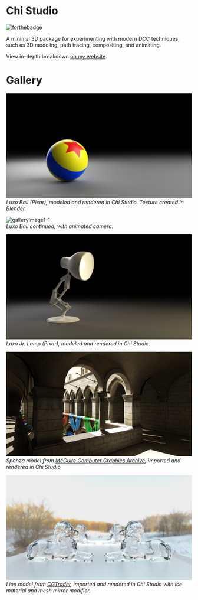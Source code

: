 # Chi Studio
[![forthebadge](https://forthebadge.com/images/badges/made-with-c-plus-plus.svg)](https://forthebadge.com/)

A minimal 3D package for experimenting with modern DCC techniques, such as 3D modeling, path tracing, compositing, and animating.

View in-depth breakdown [on my website](https://benbartschi.me/portfolio/chi-studio).

# Gallery
![galleryImage1](https://github.com/bbartschi14/chi-studio/blob/main/assets/gallery/luxoBall.png)
<i>Luxo Ball (Pixar), modeled and rendered in Chi Studio. Texture created in Blender.</i>

![galleryImage1-1](https://github.com/bbartschi14/chi-studio/blob/main/assets/gallery/luxoBallAnimatedGif.gif)  
<i>Luxo Ball continued, with animated camera.</i>

![galleryImage2](https://github.com/bbartschi14/chi-studio/blob/main/assets/gallery/luxoJrLamp.png)
<i>Luxo Jr. Lamp (Pixar), modeled and rendered in Chi Studio.</i>

![galleryImage3](https://github.com/bbartschi14/chi-studio/blob/main/assets/gallery/sponza.png)
<i>Sponza model from [McGuire Computer Graphics Archive](https://casual-effects.com/data/), imported and rendered in Chi Studio.</i>

![galleryImage4](https://github.com/bbartschi14/chi-studio/blob/main/assets/gallery/iceLions.png)
<i>Lion model from [CGTrader](https://www.cgtrader.com/free-3d-print-models/art/sculptures/lion-statue--10), imported and rendered in Chi Studio with ice material and mesh mirror modifier.</i>
